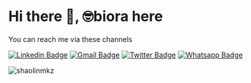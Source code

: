 # Hi there 👋, 🤓biora here

You can reach me via these channels

[![Linkedin Badge](https://img.shields.io/badge/-LinkedIn-blue?style=flat-square&logo=Linkedin&logoColor=white&link=https://www.linkedin.com/in/shaolinmkz/)](https://www.linkedin.com/in/shaolinmkz/)
[![Gmail Badge](https://img.shields.io/badge/-Gmail-c14438?style=flat-square&logo=Gmail&logoColor=white&link=mailto:nwabuzor.obiora@gmail.com)](mailto:nwabuzor.obiora@gmail.com)
[![Twitter Badge](https://img.shields.io/badge/-Twitter-blue?style=flat-square&logo=Twitter&logoColor=white&link=https://www.twitter.com/shaolinmkz)](https://www.twitter.com/shaolinmkz)
[![Whatsapp Badge](https://img.shields.io/badge/-Whatsapp-25D366?style=flat-square&logo=Whatsapp&logoColor=white&link=https://api.whatsapp.com/send?phone=002347067443245)](https://api.whatsapp.com/send?phone=002347067443245)


<p><img align="left" src="https://github-readme-stats.vercel.app/api/top-langs/?username=shaolinmkz&layout=compact&hide=css,html&theme=dark" alt="shaolinmkz" /></p>

<!--
**shaolinmkz/shaolinmkz** is a ✨ _special_ ✨ repository because its `README.md` (this file) appears on your GitHub profile.

Here are some ideas to get you started:

- 🔭 I’m currently working on ...
- 🌱 I’m currently learning ...
- 👯 I’m looking to collaborate on ...
- 🤔 I’m looking for help with ...
- 💬 Ask me about ...
- 📫 How to reach me: ...
- 😄 Pronouns: ...
- ⚡ Fun fact: ...
-->

